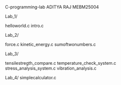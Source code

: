 C-programming-lab
ADITYA RAJ 
MEBM25004


Lab_1/

helloworld.c
intro.c

 Lab_2/

force.c
kinetic_energy.c
 sumoftwonumbers.c

 Lab_3/

tensilestregth_compare.c
temperature_check_system.c
 stress_analysis_system.c
 vibration_analysis.c

 Lab_4/
 simplecalculator.c

